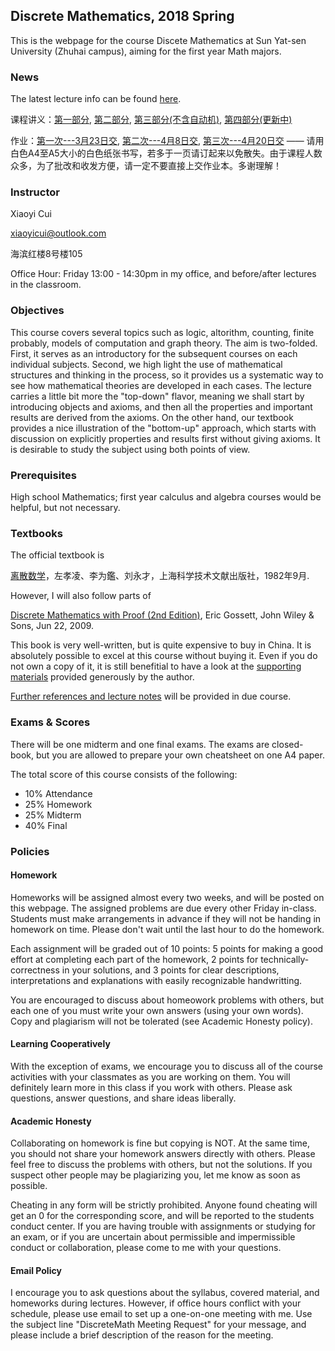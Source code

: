  
## Discrete Mathematics, 2018 Spring

This is the webpage for the course Discete Mathematics at Sun Yat-sen University (Zhuhai campus), aiming for the first year Math majors.

### News

The latest lecture info can be found [here](/lecture.md).

课程讲义：[第一部分](/Lecture_Notes.pdf), [第二部分](/Lecture_Notes_1.pdf), [第三部分(不含自动机)](/Lecture_Notes_2.pdf), [第四部分(更新中)](/Lecture_Notes_3.pdf)

作业：[第一次---3月23日交](/homework_set_1.pdf), [第二次---4月8日交](/homework_set_2.pdf), [第三次---4月20日交](/homework_set_3.pdf) —— 请用白色A4至A5大小的白色纸张书写，若多于一页请订起来以免散失。由于课程人数众多，为了批改和收发方便，请一定不要直接上交作业本。多谢理解！

### Instructor

Xiaoyi Cui

xiaoyicui@outlook.com

海滨红楼8号楼105

Office Hour: Friday 13:00 - 14:30pm in my office, and before/after lectures in the classroom.

### Objectives

This course covers several topics such as logic, altorithm, counting, finite probably, models of computation and graph theory. The aim is two-folded. First, it serves as an introductory for the subsequent courses on each individual subjects. Second, we high light the use of mathematical structures and thinking in the process, so it provides us a systematic way to see how mathematical theories are developed in each cases. The lecture carries a little bit more the "top-down" flavor, meaning we shall start by introducing objects and axioms, and then all the properties and important results are derived from the axioms. On the other hand, our textbook provides a nice illustration of the "bottom-up" approach, which starts with discussion on explicitly properties and results first without giving axioms. It is desirable to study the subject using both points of view.

### Prerequisites

High school Mathematics; first year calculus and algebra courses would be helpful, but not necessary.

### Textbooks

The official textbook is 

[离散数学](https://www.amazon.cn/dp/B00114CIWC)，左孝凌、李为鑑、刘永才，上海科学技术文献出版社，1982年9月.

However, I will also follow parts of

[Discrete Mathematics with Proof (2nd Edition)](https://www.amazon.cn/dp/0470457937/), Eric Gossett, John Wiley & Sons, Jun 22, 2009.

This book is very well-written, but is quite expensive to buy in China. It is absolutely possible to excel at this course without buying it. Even if you do not own a copy of it, it is still benefitial to have a look at the [supporting materials](http://www.mathcs.bethel.edu/~gossett/DiscreteMathWithProof/) provided generously by the author.

[Further references and lecture notes](/lecture.md) will be provided in due course.

### Exams & Scores

There will be one midterm and one final exams. The exams are closed-book, but you are allowed to prepare your own cheatsheet on one A4 paper.

The total score of this course consists of the following:
+ 10% Attendance
+ 25% Homework
+ 25% Midterm
+ 40% Final

### Policies

#### Homework

Homeworks will be assigned almost every two weeks, and will be posted on this webpage. The assigned problems are due every other Friday in-class. Students must make arrangements in advance if they will not be handing in homework on time. Please don't wait until the last hour to do the homework.

Each assignment will be graded out of 10 points: 5 points for making a good effort at completing each part of the homework, 2 points for technically-correctness in your solutions, and 3 points for clear descriptions, interpretations and explanations with easily recognizable handwritting.

You are encouraged to discuss about homeowork problems with others, but each one of you must write your own answers (using your own words). Copy and plagiarism will not be tolerated (see Academic Honesty policy).

#### Learning Cooperatively

With the exception of exams, we encourage you to discuss all of the course activities with your classmates as you are working on them. You will definitely learn more in this class if you work with others. Please ask questions, answer questions, and share ideas liberally.

#### Academic Honesty

Collaborating on homework is fine but copying is NOT. At the same time, you should not share your homework answers directly with others. Please feel free to discuss the problems with others, but not the solutions. If you suspect other people may be plagiarizing you, let me know as soon as possible. 

Cheating in any form will be strictly prohibited. Anyone found cheating will get an 0 for the corresponding score, and will be reported to the students conduct center. If you are having trouble with assignments or studying for an exam, or if you are uncertain about permissible and impermissible conduct or collaboration, please come to me with your questions.

#### Email Policy

I encourage you to ask questions about the syllabus, covered material, and homeworks during lectures. However, if office hours conflict with your schedule, please use email to set up a one-on-one meeting with me. Use the subject line "DiscreteMath Meeting Request" for your message, and please include a brief description of the reason for the meeting.

